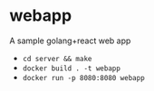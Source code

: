 # webapp

A sample golang+react web app  

* `cd server && make`  
* `docker build . -t webapp`  
* `docker run -p 8080:8080 webapp`  
